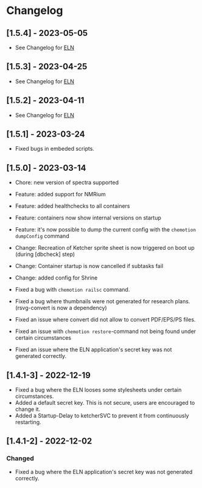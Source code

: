 # Changelog

## [1.5.4] - 2023-05-05
-   See Changelog for [ELN](https://github.com/ComPlat/chemotion_ELN/blob/main/CHANGELOG.md)

## [1.5.3] - 2023-04-25
-   See Changelog for [ELN](https://github.com/ComPlat/chemotion_ELN/blob/main/CHANGELOG.md#v153)

## [1.5.2] - 2023-04-11
-   See Changelog for [ELN](https://github.com/ComPlat/chemotion_ELN/blob/main/CHANGELOG.md#v152)

## [1.5.1] - 2023-03-24
-   Fixed bugs in embeded scripts.

## [1.5.0] - 2023-03-14

-   Chore: new version of spectra supported
-   Feature: added support for NMRium
-   Feature: added healthchecks to all containers
-   Feature: containers now show internal versions on startup
-   Feature: it's now possible to dump the current config with the `chemotion dumpConfig` command

-   Change: Recreation of Ketcher sprite sheet is now triggered on boot up (during [dbcheck] step)
-   Change: Container startup is now cancelled if subtasks fail
-   Change: added config for Shrine

-   Fixed a bug with `chemotion railsc` command.
-   Fixed a bug where thumbnails were not generated for research plans. (rsvg-convert is now a dependency)
-   Fixed an issue where convert did not allow to convert PDF/EPS/PS files.
-   Fixed an issue with `chemotion restore`-command not being found under certain circumstances
-   Fixed an issue where the ELN application's secret key was not generated correctly.

## [1.4.1-3] - 2022-12-19

-   Fixed a bug where the ELN looses some stylesheets under certain circumstances.
-   Added a default secret key. This is not secure, users are encouraged to change it.
-   Added a Startup-Delay to ketcherSVC to prevent it from continuously restarting.

## [1.4.1-2] - 2022-12-02

### Changed

-   Fixed a bug where the ELN application's secret key was not generated correctly.
